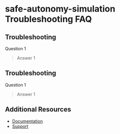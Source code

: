 # safe-autonomy-simulation Troubleshooting FAQ

<!--This document is a place to capture questions that have come up repeatedly by existing users and that can be answered in a helpful manner through written documentation. The contents included here should be generalizable enough to apply to all users with the same or similar questions. This is not an appropriate place to document issues or questions that are individualized to a particular environment or use case.-->

## <!--Section 1--> Troubleshooting

<!--Use section headings to group similar types of questions together. For instance, you might rename Section 1 to Initial Configuration Troubleshooting -->

Question 1
<!--Replace the text Question 1 with the language of the first FAQ-->
> Answer 1
<!--Replace the text Answer 1 with the corresponding answer/solution. Do not remove the formatting to display this text as a pull quote. Repeat the question and answer pattern as many times as necessary-->

<!-- markdownlint-disable-next-line -->
## <!--Section 2--> Troubleshooting

<!--Don't forget to update the section heading. For instance, you might rename Section 2 to Initial Usage Troubleshooting -->

Question 1
<!--Replace the text Question 1 with the language of the first FAQ-->
> Answer 1
<!--Replace the text Answer 1 with the corresponding answer/solution. Do not remove the formatting to display this text as a pull quote. Repeat the question and answer pattern as many times as necessary-->

## Additional Resources

- [Documentation](../README.md#documentation)
- [Support](../README.md#support)
